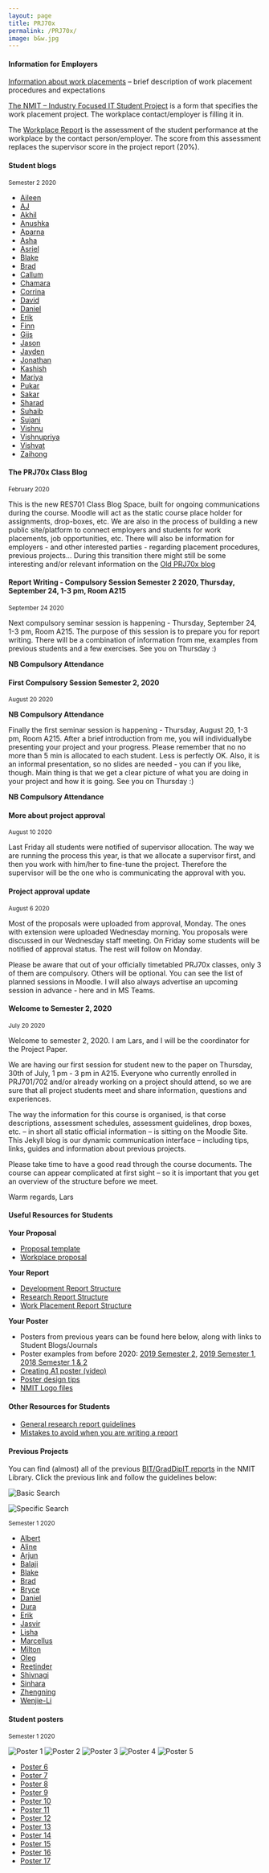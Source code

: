```yaml
---
layout: page
title: PRJ70x
permalink: /PRJ70x/
image: b&w.jpg
---
```


#### Information for Employers

[Information about work placements](https://docs.google.com/document/d/14qwiR31bcNPN71qNiiP12vGPh1oDoaAcJSpzzCGkW34/edit?usp=sharing) – brief description of work placement procedures and expectations

[The NMIT – Industry Focused IT Student Project](https://docs.google.com/document/d/1JICsHf8kkRXh4fAFaPI7MvCKorE0wetjXzyoQVyGYik/edit?usp=sharing) is a form that specifies the work placement project. The workplace contact/employer is filling it in.

The [Workplace Report](https://docs.google.com/document/d/1Vgzhd4G7COfXxTR9axB9eC9zQRsy6oc27GhJoz8oIro/edit?usp=sharing) is the assessment of the student performance at the workplace by the contact person/employer. The score from this assessment replaces the supervisor score in the project report (20%).

#### Student blogs
<small> Semester 2 2020</small>

* [Aileen](https://aepnmit2020.wordpress.com/)
* [AJ](https://strategichotfairys.home.blog/)
* [Akhil](https://prj70x.wordpress.com/)
* [Anushka](https://anushkazblog.wordpress.com/prj702/)
* [Aparna](https://project2020133299552.wordpress.com/)
* [Asha](https://ashasblog762071977.wordpress.com/)
* [Asriel](https://docs.google.com/document/d/14C4YVEiw1vDYmwGiCBnHPaBl8tvxJaAC6nWUSHYtSpo/edit?usp=sharing)
* [Blake](https://blakedes501.wordpress.com/)
* [Brad](https://docs.google.com/document/d/1_c5_Au6K1OxIVoKiDn0wwDJqmcksLaiPpMOd55KNwbY/edit?usp=sharing)
* [Callum](https://callumschat.wordpress.com/)
* [Chamara](https://projectswithlanka.blogspot.com/)
* [Corrina](https://github.com/Corrina-Busby/expert-eureka/wiki)
* [David](https://myprojectblogs.wordpress.com/)
* [Daniel](https://internshipjournal519455640.wordpress.com/)
* [Erik](https://docs.google.com/document/d/1FH8fRThoIPZuSb5glxqKOrOWr0n9tQafczZT_2CrinA)
* [Finn](https://royalkiwi.github.io/KiwiBot3.0/)
* [Gijs](https://gijs.school.blog/)
* [Jason](https://github.com/Jason-MacDonald/PRJ7-Project/wiki/Dev-Journal)
* [Jayden](https://jaykdpc.wordpress.com/category/prj701/)
* [Jonathan](https://jonosbitblog.wordpress.com/)
* [Kashish](https://kashishpriya.wordpress.com/)
* [Mariya](https://mariyajacob15.wordpress.com/)
* [Pukar](https://pukardhakal880.wordpress.com)
* [Sakar](https://wordpress.com/view/sakar974736820.wordpress.com)
* [Sharad](prj702sharad.wordpress.com)
* [Suhaib](https://res701suhaib.wordpress.com/)
* [Sujani](https://learntogether511671192.wordpress.com/category/prj702/)
* [Vishnu](https://badboyprj70x.wordpress.com/)
* [Vishnupriya](https://prjvish.wordpress.com/)
* [Vishvat](https://prj702vishvat.wordpress.com/)
* [Zaihong](https://shizaihong.wordpress.com/category/prj701/)

#### The PRJ70x Class Blog 
<small>February 2020</small>

This is the new RES701 Class Blog Space, built for ongoing communications during the course.
Moodle will act as the static course place holder for assignments, drop-boxes, etc.
We are also in the process of building a new public site/platform to connect employers and students for work placements, job opportunities, etc. There will also be information for employers - and other interested parties - regarding placement procedures, previous projects...
During this transition there might still be some interesting and/or relevant information on the [Old PRJ70x blog](https://prj701.wordpress.com/)

#### Report Writing - Compulsory Session Semester 2 2020, Thursday, September 24, 1-3 pm, Room A215
<small>September 24 2020</small>

Next compulsory seminar session is happening - Thursday, September 24, 1-3 pm, Room A215.
The purpose of this session is to prepare you for report writing. 
There will be a combination of information from me, examples from previous students and a few exercises. 
See you on Thursday :)

**NB Compulsory Attendance**

#### First Compulsory Session Semester 2, 2020 
<small>August 20 2020</small>

**NB Compulsory Attendance**

Finally the first seminar session is happening - Thursday, August 20, 1-3 pm, Room A215.
After a brief introduction from me, you will individuallybe presenting your project and your progress. Please remember that no no more than 5 min is allocated to each student. Less is perfectly OK. Also, it is an informal presentation, so no slides are needed - you can if you like, though. Main thing is that we get a clear picture of what you are doing in your project and how it is going.
See you on Thursday :)

**NB Compulsory Attendance**

#### More about project approval
<small>August 10 2020</small>

Last Friday all students were notified of supervisor allocation. The way we are running the process this year, is that we allocate a
supervisor first, and then you work with him/her to fine-tune the
project. Therefore the supervisor will be the one who is communicating the approval with you.

#### Project approval update
<small>August 6 2020</small>

Most of the proposals were uploaded from approval, Monday. The ones with extension were uploaded  Wednesday morning. You proposals were discussed in our Wednesday staff meeting. On Friday some students will be notified of approval status. The rest will follow on Monday.

Please be aware that out of your officially timetabled PRJ70x classes, only 3 of them are compulsory. Others will be optional. You can see the list of planned sessions in Moodle. I will also always advertise an upcoming session in advance - here and in MS Teams.

#### Welcome to Semester 2, 2020 
<small>July 20 2020</small>

Welcome to semester 2, 2020. I am Lars, and I will be the coordinator for the Project Paper.

We are having our first session for student new to the paper on Thursday, 30th of July, 1 pm - 3 pm in A215. Everyone who currently enrolled in PRJ701/702 and/or already working on a project should attend, so we are sure that all project students meet and share information, questions and experiences.

The way the information for this course is organised, is that corse descriptions, assessment schedules, assessment guidelines, drop boxes, etc. – in short all static official information – is sitting on the Moodle Site. This Jekyll blog is our dynamic communication interface – including tips, links, guides and information about previous projects.

Please take time to have a good read through the course documents.  The course can appear complicated at first sight – so it is important that you get an overview of the structure before we meet.

Warm regards, Lars

#### Useful Resources for Students

**Your Proposal**

* [Proposal template](https://docs.google.com/document/d/102CHtLPQZwfHNMYLw4kcR8bvyOJGNZuPpnt-bsUSs_4/edit?usp=sharing)
* [Workplace proposal](https://docs.google.com/document/d/1TYrZ0_R3p86VIgtpluj0gJoRtk1ZdLEhT0FW5-Wy3QU/edit?usp=sharing)

**Your Report**

* [Development Report Structure](https://docs.google.com/document/d/1LKncw2rny912JZegfynVDO0MbfD84ixv1vhRBWClYE0/edit?usp=sharing)
* [Research Report Structure](https://docs.google.com/document/d/1jxDujxsE4u7NKzYB9dF6Dh8ZCSejrCZu-Hq3-g2XNG0/edit?usp=sharing)
* [Work Placement Report Structure](https://docs.google.com/document/d/1LtkkekuobjDJOIpvbvDNZzNTj91U_Mc3ktv5afeBOYU/edit?usp=sharing)

**Your Poster**

* Posters from previous years can be found here below, along with links to Student Blogs/Journals
* Poster examples from before 2020: [2019 Semester 2](https://prj701.wordpress.com/previous-projects/2019-semester-2/), [2019 Semester 1](https://prj701.wordpress.com/previous-projects/2019-semester-1/), [2018 Semester 1 & 2](https://prj701.wordpress.com/previous-projects/previous-projects-2018/)
* [Creating A1 poster (video)](https://youtu.be/c1iEaTJ3czk)
* [Poster design tips](http://lti.lse.ac.uk/poster-design-tips-2/)
* [NMIT Logo files](/docs/img/NMIT_Logo.7z)

#### Other Resources for Students

* [General research report guidelines](https://docs.google.com/document/d/1aMXOKx8RN5_uqy3r2zzk6uZBD0uvTB3YHiH1DM4ljW0/edit?usp=sharing)
* [Mistakes to avoid when you are writing a report](https://researchwhisperer.org/2013/10/22/scientific-writing-mistakes/)

#### Previous Projects

You can find (almost) all of the previous [BIT/GradDipIT reports](https://nmit.softlinkhosting.co.nz/liberty/opac/search.do?=BIT&=Project&=R&queryTerm=BIT%20project%20report&mode=BASIC&operator=AND&title=Title%20...%20enter%20here&publicationYear=Year%20From&yearTo=Year%20To&catalogAuthors=Author%20...%20enter%20here&publisher=Publisher%20...%20enter%20here&mainSubject=Subject%20...%20enter%20here&series=Series%20...%20enter%20here&limit=All&branch=All&resourceCollection=All&=undefined&modeRadio=KEYWORD&activeMenuItem=false) in the NMIT Library. Click the previous link and follow the guidelines below:

![Basic Search](/docs/img/signinlibrary.png)

![Specific Search](/docs/img/advanced.png)


<small> Semester 1 2020</small>

* [Albert](https://labone.home.blog/category/prj702/)
* [Aline](https://alinesproject.wordpress.com/category/prj701-702/)
* [Arjun](https://itproject2020arjunmadhavankutty.wordpress.com/)
* [Balaji](https://balajiprojectblog.wordpress.com/)
* [Blake](https://blakedes501.wordpress.com/)
* [Brad](https://docs.google.com/document/d/1_c5_Au6K1OxIVoKiDn0wwDJqmcksLaiPpMOd55KNwbY/edit?usp=sharing)
* [Bryce](https://bjrowedev.github.io/projectjournal/)
* [Daniel](https://danielmus701.wordpress.com/)
* [Dura](https://duranthakalpage.home.blog/category/grad-dip-project/)
* [Erik](https://docs.google.com/document/d/1FH8fRThoIPZuSb5glxqKOrOWr0n9tQafczZT_2CrinA)
* [Jasvir](https://jasvir32205620.wordpress.com/)
* [Lisha](https://graduateprj702sem1.wordpress.com/)
* [Marcellus](http://itmarcellus.school.blog/category/prj702-it-project/)
* [Milton](https://prj701716603981.wordpress.com/)
* [Oleg](https://sio2k.home.blog/prj701/)
* [Reetinder](https://prj702project.wordpress.com/)
* [Shivnagi](https://sknmit702.wordpress.com/)
* [Sinhara](https://prj702sinharanmit.home.blog/)
* [Zhengning](https://prj701553549552.wordpress.com)
* [Wenjie-Li](http://liwenjiesilver.home.blog/category/prj701/)

#### Student posters
<small> Semester 1 2020</small>

![Poster 1](/docs/img/posters_s120/3.jpg)
![Poster 2](/docs/img/posters_s120/5.png)
![Poster 3](/docs/img/posters_s120/8.jpg)
![Poster 4](/docs/img/posters_s120/11.jpg)
![Poster 5](/docs/img/posters_s120/13.jpg)

* [Poster 6](/docs/img/posters_s120/1.pdf)
* [Poster 7](/docs/img/posters_s120/2.pdf)
* [Poster 8](/docs/img/posters_s120/4.pptx)
* [Poster 9](/docs/img/posters_s120/9.pdf)
* [Poster 10](/docs/img/posters_s120/10.pdf)
* [Poster 11](/docs/img/posters_s120/12.pdf)
* [Poster 12](/docs/img/posters_s120/14.pdf)
* [Poster 13](/docs/img/posters_s120/15.pptx)
* [Poster 14](/docs/img/posters_s120/16.pdf)
* [Poster 15](/docs/img/posters_s120/14.pdf)
* [Poster 16](/docs/img/posters_s120/16.pdf)
* [Poster 17](/docs/img/posters_s120/17.pptx)

<!-- ### Poster Creation - Non Compulsory Session Semester 1, 2020

The session will be on Friday the 12th of June, 1 am — 1 pm in A308. You might be busy with the last details in your report – or you are ready to celebrate a job well done? In any scenario, the session is there.

We will just have a look at previous students’ posters, discuss design ideas and look at different tools to create your poster. If you are unable to come – look in this blog under 'Your Poster' and you can get inspiration from previous posters.

While the poster does not contribute as much as the report to your final grade, it is still a very important part of the project’s assessment, as your poster is your way of showing the world what you have done in your project.  You want people to read it, be engaged by it and use it as the basis for asking you interesting questions. Therefore you should spend a realistic amount of time designing, preparing your poster and demonstration. Also, ensure that your name, your supervisor’s name and the NMIT Logo (zip file with several variations) is linked on NMIT Moodle just above the poster Dropbox, above in this blog and [here](https://ecampus.nmit.ac.nz/moodle/mod/resource/view.php?id=625225).

Once complete, please put a copy of your poster file into the dropbox on Moodle.

**Instructions for preparation of posters for best print quality**

Design your poster at the A1 size which is 594 * 841mm. Designing at A4 size and blowing it up is not a good option.
If you wish the posters cut to bleed (print right to the edge after cutting), they should be 596 *843mm so that they can trim 1mm off all sides and still accommodate the A1 size.
Supply as a high resolution (minimum 300dpi) pdf or jpg file.  If supplied as a pdf, convert all text to paths or outlines, to ensure that fonts do not change.

**Poster Creation Techniques & Tools**

As first general rule would be to always create a ‘paper size’ of A1 (or the measurements of A1) to work on – no matter which tool or software you are using. This way you achieve both to have an overview of what you are putting on your poster, and you are getting a good resolution when you are printing out.

Discussions with previous about tools/software to create posters, we came to the conclusion, that the following tools could be recommended – with increased difficulty and complexity from top to bottom of the list:

* Word
* Publisher
* PowerPoint
* Visio
* Photoshop

The printing shops will be able to print out Word files and graphics files from Photoshop and Publisher. If you are working with other file formats – just choose ‘Save As’ and select PDF in those applications. And the A1 sized PDF can be printed out at the printing shop.

You are free to have your poster printed wherever you like, but in the past we have suggested either Speedy Print Nelson Ltd., 75 Buxton Square, Nelson or The Warehouse Stationery in Bridge Street. I haven’t checked for a while, but you can probably get your poster printed and laminated for around $30.

**Poster Design**

According to me posters should be;

_Big – Bold – Simple – Explanatory_

I think that designs based mainly on diagrams and models, without much text, achieve that.

The following tutorials have been selected by my friend Klaas Breukel. He is teaching design and CGI here at NMIT.

* [Visual hierarchy](https://www.reddit.com/r/web_design/comments/bzjjfr/visual_hierarchy_perfectly_illustrated/?st=jx552ru9&sh=fe7963b3)
* [Graphic Design fundamentals](https://www.youtube.com/watch?v=YqQx75OPRa0&t=7s)
* [Layout & Composition](https://www.youtube.com/watch?v=a5KYlHNKQB8&t=10s)
* [Fonts that go together](https://www.youtube.com/watch?v=w2TqSuh3gTI)

_Be creative!_

### Second Compulsory Session Semester 1, 2020 
We have the second compulsory seminar, Friday the 29th at 11 am – 1 pm in A308. Please be ready to make a micro presentation about your project and how it has developed and progressed. No slides, no formal stuff – just a couple of minutes of you talking and answering questions.

### Job Seminar - Non Compulsory Session Semester 1, 2020 
<small>May 14 2020</small>

Camille from SANITI is conducting this seminar. The Zoom link will be in the General PRJ70x Channel.
-->

